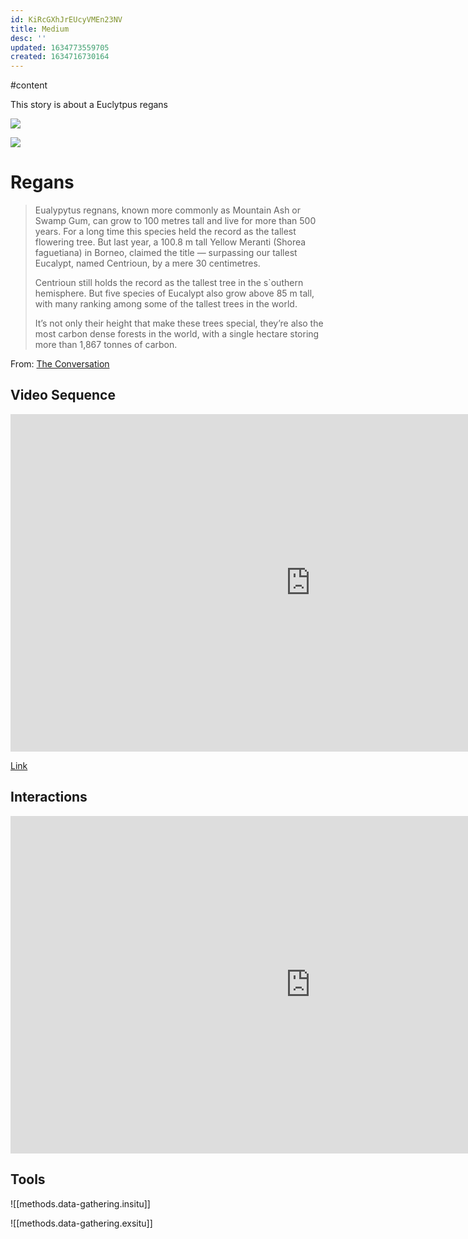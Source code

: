 ```yaml
---
id: KiRcGXhJrEUcyVMEn23NV
title: Medium
desc: ''
updated: 1634773559705
created: 1634716730164
---
```

#content

This story is about a Euclytpus regans


![](/assets/images/2021-10-20-15-40-56.png)

![](/assets/images/2021-10-20-15-46-18.png)

# Regans
>Eualypytus regnans, known more commonly as Mountain Ash or Swamp Gum, can grow to 100 metres tall and live for more than 500 years. For a long time this species held the record as the tallest flowering tree. But last year, a 100.8 m tall Yellow Meranti (Shorea faguetiana) in Borneo, claimed the title — surpassing our tallest Eucalypt, named Centrioun, by a mere 30 centimetres.
>
>Centrioun still holds the record as the tallest tree in the s`outhern hemisphere. But five species of Eucalypt also grow above 85 m tall, with many ranking among some of the tallest trees in the world.
>
>It’s not only their height that make these trees special, they’re also the most carbon dense forests in the world, with a single hectare storing more than 1,867 tonnes of carbon.

From: [The Conversation](https://theconversation.com/photos-from-the-field-capturing-the-grandeur-and-heartbreak-of-tasmanias-giant-trees-144743)

## Video Sequence

<iframe src="https://player.vimeo.com/video/636786544?h=620bb2b7e0&amp;badge=0&amp;autopause=0&amp;player_id=0&amp;app_id=58479" width="960" height="540" frameborder="0" allow="autoplay; fullscreen; picture-in-picture" allowfullscreen title="full sequence"></iframe>

[Link](https://player.vimeo.com/video/636786544)

## Interactions

<iframe width="960" height="540" src="https://www.julianrutten.com/testLand/testLand/styx.html" frameborder="0" allowfullscreen></iframe>

## Tools

![[methods.data-gathering.insitu]]

![[methods.data-gathering.exsitu]]

